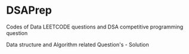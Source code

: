 # DSAPrep
Codes of Data LEETCODE questions and DSA competitive programming question

Data structure and Algorithm related Question's - Solution
